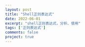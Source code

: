 ```yaml
---
layout: post
title: "Shell正则表达式"
date: 2022-06-01
excerpt: "shell正则表达式，分析、使用"
tags: ['正则表达式']
comments: false
project: true
---
```

